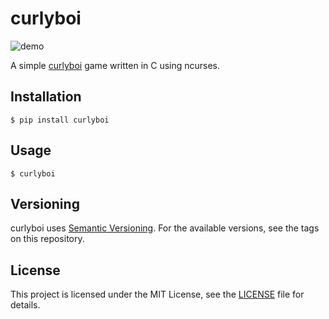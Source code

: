 # curlyboi

![demo](https://github.com/vinayak-mehta/curlyboi/raw/master/curlyboi.gif)

A simple [curlyboi](https://github.com/glasnt/curlyboi) game written in C using ncurses.

## Installation

```
$ pip install curlyboi
```

## Usage

```
$ curlyboi
```

## Versioning

curlyboi uses [Semantic Versioning](https://semver.org/). For the available versions, see the tags on this repository.

## License

This project is licensed under the MIT License, see the [LICENSE](https://raw.githubusercontent.com/vinayak-mehta/curlyboi/master/LICENSE) file for details.
